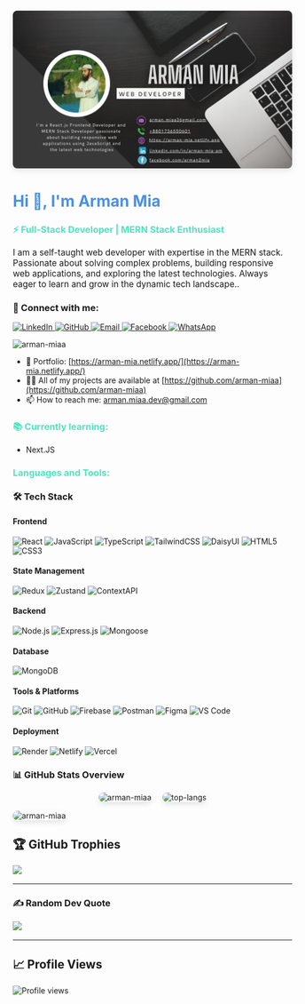 <p align="center">
  <a href="https://github.com/arman-miaa/arman-miaa/blob/main/github-banner.png" target="_blank">
    <img src="https://github.com/arman-miaa/arman-miaa/blob/main/github-banner.png" alt="Arman Banner" style="border-radius: 8px; box-shadow: 0px 4px 12px rgba(0, 0, 0, 0.1);" />
  </a>
</p>

<h1 align="left" style="color: #4A90E2;">Hi 👋, I'm Arman Mia</h1>
<h3 align="left" style="color: #50E3C2;">⚡ Full-Stack Developer | MERN Stack Enthusiast</h3>
<p align="left" style="font-size: 1.1em;">
  I am a self-taught web developer with expertise in the MERN stack. Passionate about solving complex problems, building responsive web applications, and exploring the latest technologies. Always eager to learn and grow in the dynamic tech landscape..
</p>

### 🤝 Connect with me:

<p align="left">
  <a href="https://linkedin.com/in/arman-miaa" target="blank">
    <img src="https://img.shields.io/badge/LinkedIn-0A66C2?style=for-the-badge&logo=linkedin&logoColor=white" alt="LinkedIn" />
  </a>
  <a href="https://github.com/arman-miaa" target="blank">
    <img src="https://img.shields.io/badge/GitHub-181717?style=for-the-badge&logo=github&logoColor=white" alt="GitHub" />
  </a>
  <a href="mailto:arman.miaa@gmail.com">
    <img src="https://img.shields.io/badge/Email-D14836?style=for-the-badge&logo=gmail&logoColor=white" alt="Email" />
  </a>
  <a href="https://facebook.com/arman.miaa" target="blank">
    <img src="https://img.shields.io/badge/Facebook-1877F2?style=for-the-badge&logo=facebook&logoColor=white" alt="Facebook" />
  </a>

  <a href="https://wa.me/8801736550601" target="blank">
    <img src="https://img.shields.io/badge/WhatsApp-25D366?style=for-the-badge&logo=whatsapp&logoColor=white" alt="WhatsApp" />
  </a>
</p>

<p align="left">
  <img src="https://komarev.com/ghpvc/?username=arman-miaa&label=Profile%20views&color=0e75b6&style=flat" alt="arman-miaa" />
</p>

- 🌱 Portfolio: [https://arman-mia.netlify.app/](https://arman-mia.netlify.app/)  
- 👨‍💻 All of my projects are available at [https://github.com/arman-miaa](https://github.com/arman-miaa)  
- 📫 How to reach me: [arman.miaa.dev@gmail.com](mailto:arman.miaa.dev@gmail.com)  


<h3 align="left" style="color: #50E3C2;">📚 Currently learning:</h3>
<ul>
  <li>Next.JS</li>
</ul>




<h3 align="left" style="color: #50E3C2;">Languages and Tools:</h3>

### 🛠️ Tech Stack

#### Frontend
![React](https://img.shields.io/badge/React-20232A?style=for-the-badge&logo=react&logoColor=61DAFB)
![JavaScript](https://img.shields.io/badge/JavaScript-F7DF1E?style=for-the-badge&logo=javascript&logoColor=black)
![TypeScript](https://img.shields.io/badge/TypeScript-3178C6?style=for-the-badge&logo=typescript&logoColor=white)
![TailwindCSS](https://img.shields.io/badge/TailwindCSS-38B2AC?style=for-the-badge&logo=tailwind-css&logoColor=white)
![DaisyUI](https://img.shields.io/badge/DaisyUI-AB63A1?style=for-the-badge&logo=daisyui&logoColor=white)
![HTML5](https://img.shields.io/badge/HTML5-E34F26?style=for-the-badge&logo=html5&logoColor=white)
![CSS3](https://img.shields.io/badge/CSS3-1572B6?style=for-the-badge&logo=css3&logoColor=white)

#### State Management
![Redux](https://img.shields.io/badge/Redux-764ABC?style=for-the-badge&logo=redux&logoColor=white)
![Zustand](https://img.shields.io/badge/Zustand-FF6A13?style=for-the-badge&logo=zustand&logoColor=white)
![ContextAPI](https://img.shields.io/badge/ContextAPI-61DAFB?style=for-the-badge&logo=react&logoColor=white)

#### Backend
![Node.js](https://img.shields.io/badge/Node.js-43853D?style=for-the-badge&logo=node.js&logoColor=white)
![Express.js](https://img.shields.io/badge/Express.js-404D59?style=for-the-badge&logo=express&logoColor=white)
![Mongoose](https://img.shields.io/badge/Mongoose-880000?style=for-the-badge&logo=mongodb&logoColor=white)

#### Database
![MongoDB](https://img.shields.io/badge/MongoDB-4EA94B?style=for-the-badge&logo=mongodb&logoColor=white)

#### Tools & Platforms
![Git](https://img.shields.io/badge/Git-F05032?style=for-the-badge&logo=git&logoColor=white)
![GitHub](https://img.shields.io/badge/GitHub-181717?style=for-the-badge&logo=github&logoColor=white)
![Firebase](https://img.shields.io/badge/Firebase-FFCA28?style=for-the-badge&logo=firebase&logoColor=black)
![Postman](https://img.shields.io/badge/Postman-FF6C37?style=for-the-badge&logo=postman&logoColor=white)
![Figma](https://img.shields.io/badge/Figma-F24E1E?style=for-the-badge&logo=figma&logoColor=white)
![VS Code](https://img.shields.io/badge/VS%20Code-0078D4?style=for-the-badge&logo=visual-studio-code&logoColor=white)


#### Deployment
![Render](https://img.shields.io/badge/Render-5E2A8C?style=for-the-badge&logo=render&logoColor=white)
![Netlify](https://img.shields.io/badge/Netlify-00C7B7?style=for-the-badge&logo=netlify&logoColor=white)
![Vercel](https://img.shields.io/badge/Vercel-000000?style=for-the-badge&logo=vercel&logoColor=white)

### 📊 GitHub Stats Overview

<p style="display: flex; justify-content: center; gap: 20px;">
  <img src="https://github-readme-stats.vercel.app/api?username=arman-miaa&show_icons=true&locale=en" alt="arman-miaa" style="border-radius: 12px; box-shadow: 0 4px 8px rgba(0, 0, 0, 0.1);"/>
  <img src="https://github-readme-stats.vercel.app/api/top-langs?username=arman-miaa&show_icons=true&locale=en&layout=compact" alt="top-langs" style="border-radius: 12px; box-shadow: 0 4px 8px rgba(0, 0, 0, 0.1);"/>
</p>

<p><img align="center" src="https://github-readme-streak-stats.herokuapp.com/?user=arman-miaa&" alt="arman-miaa" style="border-radius: 12px; box-shadow: 0 4px 8px rgba(0, 0, 0, 0.1);"/></p>


## 🏆 GitHub Trophies

![](https://github-profile-trophy.vercel.app/?username=arman-miaa&theme=radical&no-frame=false&no-bg=false&margin-w=4)

---

### ✍️ Random Dev Quote

![](https://quotes-github-readme.vercel.app/api?type=horizontal&theme=radical)

---


## 📈 Profile Views

<p align="left">
  <img src="https://komarev.com/ghpvc/?username=arman-miaa&label=Profile%20views&color=0e75b6&style=flat" alt="Profile views" />
</p>
